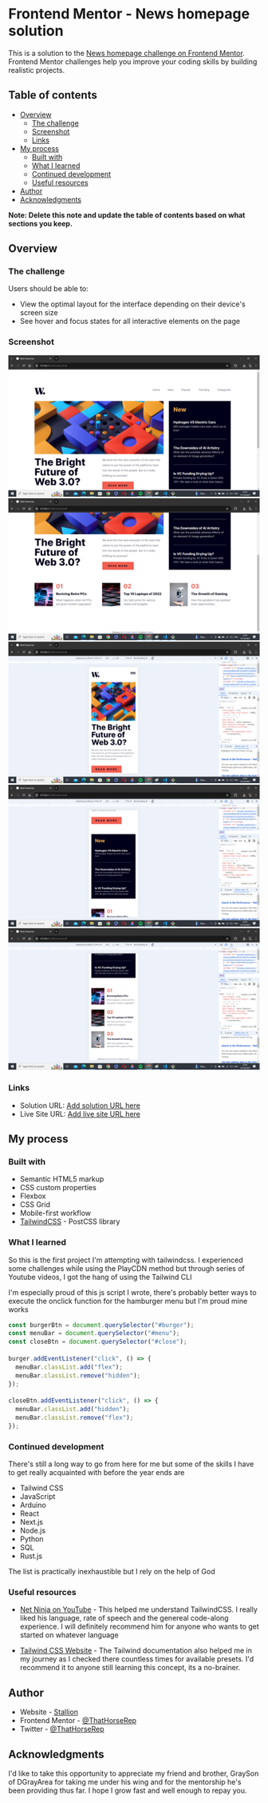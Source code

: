 # Frontend Mentor - News homepage solution

This is a solution to the [News homepage challenge on Frontend Mentor](https://www.frontendmentor.io/challenges/news-homepage-H6SWTa1MFl). Frontend Mentor challenges help you improve your coding skills by building realistic projects.

## Table of contents

- [Overview](#overview)
  - [The challenge](#the-challenge)
  - [Screenshot](#screenshot)
  - [Links](#links)
- [My process](#my-process)
  - [Built with](#built-with)
  - [What I learned](#what-i-learned)
  - [Continued development](#continued-development)
  - [Useful resources](#useful-resources)
- [Author](#author)
- [Acknowledgments](#acknowledgments)

**Note: Delete this note and update the table of contents based on what sections you keep.**

## Overview

### The challenge

Users should be able to:

- View the optimal layout for the interface depending on their device's screen size
- See hover and focus states for all interactive elements on the page

### Screenshot

![](./assets/images/Screenshot_1.png)
![](./assets/images/Screenshot_2.png)
![](./assets/images/Screenshot_3.png)
![](./assets/images/Screenshot_4.png)
![](./assets/images/Screenshot_5.png)

### Links

- Solution URL: [Add solution URL here](https://your-solution-url.com)
- Live Site URL: [Add live site URL here](https://your-live-site-url.com)

## My process

### Built with

- Semantic HTML5 markup
- CSS custom properties
- Flexbox
- CSS Grid
- Mobile-first workflow
- [TailwindCSS](https://tailwindcss.com/) - PostCSS library

### What I learned

So this is the first project I'm attempting with tailwindcss. I experienced some challenges while using the PlayCDN method but through series of Youtube videos, I got the hang of using the Tailwind CLI

I'm especially proud of this js script I wrote, there's probably better ways to execute the onclick function for the hamburger menu but I'm proud mine works

```js
const burgerBtn = document.querySelector("#burger");
const menuBar = document.querySelector("#menu");
const closeBtn = document.querySelector("#close");

burger.addEventListener("click", () => {
  menuBar.classList.add("flex");
  menuBar.classList.remove("hidden");
});

closeBtn.addEventListener("click", () => {
  menuBar.classList.add("hidden");
  menuBar.classList.remove("flex");
});
```

### Continued development

There's still a long way to go from here for me but some of the skills I have to get really acquainted with before the year ends are

- Tailwind CSS
- JavaScript
- Arduino
- React
- Next.js
- Node.js
- Python
- SQL
- Rust.js

The list is practically inexhaustible but I rely on the help of God

### Useful resources

- [Net Ninja on YouTube](https://www.youtube.com/@NetNinja) - This helped me understand TailwindCSS. I really liked his language, rate of speech and the genereal code-along experience. I will definitely recommend him for anyone who wants to get started on whatever language

- [Tailwind CSS Website](https://tailwindcss.com/docs/) - The Tailwind documentation also helped me in my journey as I checked there countless times for available presets. I'd recommend it to anyone still learning this concept, its a no-brainer.

## Author

- Website - [Stallion](https://linktr.ee/thathorserep)
- Frontend Mentor - [@ThatHorseRep](https://www.frontendmentor.io/profile/ThatHorseRep)
- Twitter - [@ThatHorseRep](https://www.x.com/ThatHorseRep)

## Acknowledgments

I'd like to take this opportunity to appreciate my friend and brother, GraySon of DGrayArea for taking me under his wing and for the mentorship he's been providing thus far. I hope I grow fast and well enough to repay you.
